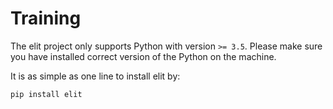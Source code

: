 Training
=================

The elit project only supports Python with version `>= 3.5`. Please make sure you have installed correct version of the Python on the machine.

It is as simple as one line to install elit by:

```
pip install elit
```
